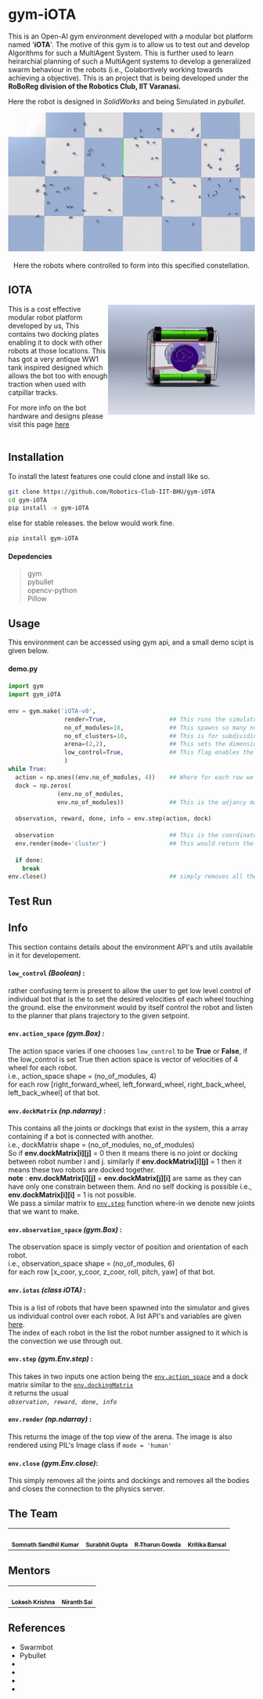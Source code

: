 # gym-iOTA
This is an Open-AI gym environment developed with a modular bot platform named '**iOTA**'. The motive of this gym is to allow us to test out and develop Algorithms for such a MultiAgent System. This is further used to learn heirarchial planning of such a MultiAgent systems to develop a generalized swarm behaviour in the robots (i.e., Colabortively working towards achieving a objective). This is an project that is being developed under the **RoBoReg division of the Robotics Club, IIT Varanasi.**

Here the robot is designed in *SolidWorks* and being Simulated in *pybullet*.
<center><img src="media/Random.gif"></img></center><br/>
<center>Here the robots where controlled to form into this specified constellation.</center>

## IOTA
<img src="media/bRoll.gif" width=300 align="right"></img>

This is a cost effective modular robot platform developed by us, This contains two docking plates enabling it to dock with other robots at those locations. This has got a very antique WW1 tank inspired designed which allows the bot too with enough traction when used with catpillar tracks.

For more info on the bot hardware and designs please visit this page [here](/hardware_Designs)
<br/><br/>
## Installation
To install the latest features one could clone and install like so.
```bash
git clone https://github.com/Robotics-Club-IIT-BHU/gym-iOTA
cd gym-iOTA
pip install -e gym-iOTA
```
else for stable releases. the below would work fine.
```bash
pip install gym-iOTA
```
#### Depedencies
>gym<br/>
>pybullet<br/>
>opencv-python<br/>
>Pillow

## Usage
This environment can be accessed using gym api, and a small demo scipt is given below.
#### demo.py
```python
import gym
import gym_iOTA

env = gym.make('iOTA-v0',
                render=True,                  ## This runs the simulator in GUI mode
                no_of_modules=10,             ## This spawns so many no of robots
                no_of_clusters=10,            ## This is for subdividing the total no of robots in cluster for efficient accessing.
                arena=(2,2),                  ## This sets the dimension of the forseeable space for the system
                low_control=True,             ## This flag enables the low level control of the bot to the user.
                )
while True:
  action = np.ones((env.no_of_modules, 4))    ## Where for each row we have four velocities
  dock = np.zeros(
              (env.no_of_modules,
              env.no_of_modules))             ## This is the adjancy matrix storing all the docking relationships

  observation, reward, done, info = env.step(action, dock)

  observation                                 ## This is the coordinates+orientation of each bot
  env.render(mode='cluster')                  ## This would return the image and even render if was not in GUI mode earlier.

  if done:
    break
env.close()                                   ## simply removes all the docks and the bots and disconnects from the simulator.
```

## Test Run


## Info
This section contains details about the environment API's and utils available in it for developement.

#### `low_control` *(Boolean)* :
rather confusing term is present to allow the user to get low level control of individual bot that is the to set the desired velocities of each wheel touching the ground. else the environment would by itself control the robot and listen to the planner that plans trajectory to the given setpoint.

#### `env.action_space` *(gym.Box)* :
The action space varies if one chooses `low_control` to be **True** or **False**, if the low_control is set True then action space is vector of velocities of 4 wheel for each robot.<br/>
i.e., action_space shape = (no_of_modules, 4) <br/>
for each row [right_forward_wheel, left_forward_wheel, right_back_wheel, left_back_wheel] of that bot.

#### `env.dockMatrix` *(np.ndarray)* :
This contains all the joints or dockings that exist in the system, this a array containing if a bot is connected with another.<br/>
i.e., dockMatrix shape = (no_of_modules, no_of_modules)<br/>
So if **env.dockMatrix[i][j]** =  0 then it means there is no joint or docking between robot number i and j. similarly if **env.dockMatrix[i][j]** = 1 then it means these two robots are docked together.<br/>
**note** : **env.dockMatrix[i][j]** = **env.dockMatrix[j][i]** are same as they can have only one constrain between them. And no self docking is possible i.e., **env.dockMatrix[i][i]** = 1 is not possible.<br/>
We pass a similar matrix to <a href="#envstep-gymenvstep-">`env.step`</a> function where-in we denote new joints that we want to make.

#### `env.observation_space` *(gym.Box)* :
The observation space is simply vector of position and orientation of each robot.<br/>
i.e., observation_space shape = (no_of_modules, 6)<br/>
for each row [x_coor, y_coor, z_coor, roll, pitch, yaw] of that bot.

#### `env.iotas` *(class iOTA)* :
This is a list of robots that have been spawned into the simulator and gives us individual control over each robot. A list API's and variables are given [here](/gym-iOTA/gym_iOTA/envs). <br/>
The index of each robot in the list the robot number assigned to it which is the convection we use through out.
#### `env.step` *(gym.Env.step)* :
This takes in two inputs one action being the <a href="#envaction_space-gymbox-">`env.action_space`</a> and a dock matrix similar to the <a href="#envdockmatrix-npndarray-">`env.dockingMatrix`</a> <br/>
it returns the usual <br/>
*``` observation, reward, done, info ```*

#### `env.render` *(np.ndarray)* :
This returns the image of the top view of the arena. The image is also rendered using PIL's Image class if `mode = 'human'`

#### `env.close` *(gym.Env.close)*:
This simply removes all the joints and dockings and removes all the bodies and closes the connection to the physics server.

## The Team
<table>
 <td align="center">
     <a href="https://github.com/hex-plex">
    <img src="https://avatars0.githubusercontent.com/u/56990337?s=460&v=4" width="100px;" alt=""/><br /><sub><b>Somnath Sendhil Kumar </b></sub></a><br />
    </td>
    <td align="center">
     <a href="https://github.com/surabhit-08">
    <img src="https://avatars3.githubusercontent.com/u/62366465?s=460&v=4" width="100px;" alt=""/><br /><sub><b>Surabhit Gupta</b></sub></a><br />
	</td>
	<td align="center">
     <a href="https://github.com/rtharungowda">
    <img src="https://avatars1.githubusercontent.com/u/55887709?s=460&v=4" width="100px;" alt=""/><br /><sub><b>R Tharun Gowda</b></sub></a><br />
	</td>
	<td align="center">
     <a href="https://github.com/Kritika-Bansal">
    <img src="https://avatars2.githubusercontent.com/u/57754061?s=460&v=4" width="100px;" alt=""/><br /><sub><b>Kritika Bansal</b></sub></a><br />
	</td>

</table>

## Mentors
<table>
 <td align="center">
     <a href="https://github.com/lok-i">
    <img src="https://avatars1.githubusercontent.com/u/54435909?s=460&u=29af076049dab351b2e43621e9a433919bf50fb1&v=4" width="100px;" alt=""/><br /><sub><b>Lokesh Krishna</b></sub></a><br />
    </td>
    <td align="center">
     <a href="https://github.com/NiranthS">
    <img src="https://media-exp1.licdn.com/dms/image/C4D03AQE0VSQ1pjwEJQ/profile-displayphoto-shrink_200_200/0/1597415223546?e=1616025600&v=beta&t=MLymy6q1n58MV2aL2l-13cnGJytixf5qnQV7HhZ4itE" width="100px;" alt=""/><br /><sub><b>Niranth Sai</b></sub></a><br />
	</td>

</table>

## References
- Swarmbot
- Pybullet
-
-
-
-
